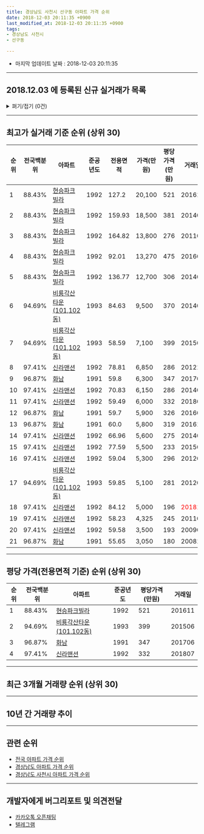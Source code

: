 ```yaml
---
title: 경상남도 사천시 선구동 아파트 가격 순위
date: 2018-12-03 20:11:35 +0900
last_modified_at: 2018-12-03 20:11:35 +0900
tags:
- 경상남도 사천시
- 선구동

---
```


* 마지막 업데이트 날짜 : 2018-12-03 20:11:35

---

## 2018.12.03 에 등록된 신규 실거래가 목록

<details>
<summary>펴기/접기 (0건)</summary>
<div markdown="1">

|아파트|전국백분위|준공년도|전용면적|가격(만원)|평당가격(만원)|거래일|
|---|---|---|---|---|---|---|
|없음|||||||


</div>
</details>

---

## 최고가 실거래 기준 순위 (상위 30)


|순위|전국백분위|아파트|준공년도|전용면적|가격(만원)|평당가격(만원)|거래일|
|---|---|---|---|---|---|---|---|
|1|88.43%|[현승파크빌라](https://search.naver.com/search.naver?query=%EA%B2%BD%EC%83%81%EB%82%A8%EB%8F%84+%EC%82%AC%EC%B2%9C%EC%8B%9C+%EC%84%A0%EA%B5%AC%EB%8F%99+%ED%98%84%EC%8A%B9%ED%8C%8C%ED%81%AC%EB%B9%8C%EB%9D%BC)|1992|127.2|20,100|521|201611|
|2|88.43%|[현승파크빌라](https://search.naver.com/search.naver?query=%EA%B2%BD%EC%83%81%EB%82%A8%EB%8F%84+%EC%82%AC%EC%B2%9C%EC%8B%9C+%EC%84%A0%EA%B5%AC%EB%8F%99+%ED%98%84%EC%8A%B9%ED%8C%8C%ED%81%AC%EB%B9%8C%EB%9D%BC)|1992|159.93|18,500|381|201408|
|3|88.43%|[현승파크빌라](https://search.naver.com/search.naver?query=%EA%B2%BD%EC%83%81%EB%82%A8%EB%8F%84+%EC%82%AC%EC%B2%9C%EC%8B%9C+%EC%84%A0%EA%B5%AC%EB%8F%99+%ED%98%84%EC%8A%B9%ED%8C%8C%ED%81%AC%EB%B9%8C%EB%9D%BC)|1992|164.82|13,800|276|201104|
|4|88.43%|[현승파크빌라](https://search.naver.com/search.naver?query=%EA%B2%BD%EC%83%81%EB%82%A8%EB%8F%84+%EC%82%AC%EC%B2%9C%EC%8B%9C+%EC%84%A0%EA%B5%AC%EB%8F%99+%ED%98%84%EC%8A%B9%ED%8C%8C%ED%81%AC%EB%B9%8C%EB%9D%BC)|1992|92.01|13,270|475|201601|
|5|88.43%|[현승파크빌라](https://search.naver.com/search.naver?query=%EA%B2%BD%EC%83%81%EB%82%A8%EB%8F%84+%EC%82%AC%EC%B2%9C%EC%8B%9C+%EC%84%A0%EA%B5%AC%EB%8F%99+%ED%98%84%EC%8A%B9%ED%8C%8C%ED%81%AC%EB%B9%8C%EB%9D%BC)|1992|136.77|12,700|306|201401|
|6|94.69%|[비룡각산타운(101,102동)](https://search.naver.com/search.naver?query=%EA%B2%BD%EC%83%81%EB%82%A8%EB%8F%84+%EC%82%AC%EC%B2%9C%EC%8B%9C+%EC%84%A0%EA%B5%AC%EB%8F%99+%EB%B9%84%EB%A3%A1%EA%B0%81%EC%82%B0%ED%83%80%EC%9A%B4%28101%2C102%EB%8F%99%29)|1993|84.63|9,500|370|201403|
|7|94.69%|[비룡각산타운(101,102동)](https://search.naver.com/search.naver?query=%EA%B2%BD%EC%83%81%EB%82%A8%EB%8F%84+%EC%82%AC%EC%B2%9C%EC%8B%9C+%EC%84%A0%EA%B5%AC%EB%8F%99+%EB%B9%84%EB%A3%A1%EA%B0%81%EC%82%B0%ED%83%80%EC%9A%B4%28101%2C102%EB%8F%99%29)|1993|58.59|7,100|399|201506|
|8|97.41%|[신라맨션](https://search.naver.com/search.naver?query=%EA%B2%BD%EC%83%81%EB%82%A8%EB%8F%84+%EC%82%AC%EC%B2%9C%EC%8B%9C+%EC%84%A0%EA%B5%AC%EB%8F%99+%EC%8B%A0%EB%9D%BC%EB%A7%A8%EC%85%98)|1992|78.81|6,850|286|201211|
|9|96.87%|[화남](https://search.naver.com/search.naver?query=%EA%B2%BD%EC%83%81%EB%82%A8%EB%8F%84+%EC%82%AC%EC%B2%9C%EC%8B%9C+%EC%84%A0%EA%B5%AC%EB%8F%99+%ED%99%94%EB%82%A8)|1991|59.8|6,300|347|201706|
|10|97.41%|[신라맨션](https://search.naver.com/search.naver?query=%EA%B2%BD%EC%83%81%EB%82%A8%EB%8F%84+%EC%82%AC%EC%B2%9C%EC%8B%9C+%EC%84%A0%EA%B5%AC%EB%8F%99+%EC%8B%A0%EB%9D%BC%EB%A7%A8%EC%85%98)|1992|70.83|6,150|286|201403|
|11|97.41%|[신라맨션](https://search.naver.com/search.naver?query=%EA%B2%BD%EC%83%81%EB%82%A8%EB%8F%84+%EC%82%AC%EC%B2%9C%EC%8B%9C+%EC%84%A0%EA%B5%AC%EB%8F%99+%EC%8B%A0%EB%9D%BC%EB%A7%A8%EC%85%98)|1992|59.49|6,000|332|201807|
|12|96.87%|[화남](https://search.naver.com/search.naver?query=%EA%B2%BD%EC%83%81%EB%82%A8%EB%8F%84+%EC%82%AC%EC%B2%9C%EC%8B%9C+%EC%84%A0%EA%B5%AC%EB%8F%99+%ED%99%94%EB%82%A8)|1991|59.7|5,900|326|201601|
|13|96.87%|[화남](https://search.naver.com/search.naver?query=%EA%B2%BD%EC%83%81%EB%82%A8%EB%8F%84+%EC%82%AC%EC%B2%9C%EC%8B%9C+%EC%84%A0%EA%B5%AC%EB%8F%99+%ED%99%94%EB%82%A8)|1991|60.0|5,800|319|201611|
|14|97.41%|[신라맨션](https://search.naver.com/search.naver?query=%EA%B2%BD%EC%83%81%EB%82%A8%EB%8F%84+%EC%82%AC%EC%B2%9C%EC%8B%9C+%EC%84%A0%EA%B5%AC%EB%8F%99+%EC%8B%A0%EB%9D%BC%EB%A7%A8%EC%85%98)|1992|66.96|5,600|275|201404|
|15|97.41%|[신라맨션](https://search.naver.com/search.naver?query=%EA%B2%BD%EC%83%81%EB%82%A8%EB%8F%84+%EC%82%AC%EC%B2%9C%EC%8B%9C+%EC%84%A0%EA%B5%AC%EB%8F%99+%EC%8B%A0%EB%9D%BC%EB%A7%A8%EC%85%98)|1992|77.59|5,500|233|201506|
|16|97.41%|[신라맨션](https://search.naver.com/search.naver?query=%EA%B2%BD%EC%83%81%EB%82%A8%EB%8F%84+%EC%82%AC%EC%B2%9C%EC%8B%9C+%EC%84%A0%EA%B5%AC%EB%8F%99+%EC%8B%A0%EB%9D%BC%EB%A7%A8%EC%85%98)|1992|59.04|5,300|296|201203|
|17|94.69%|[비룡각산타운(101,102동)](https://search.naver.com/search.naver?query=%EA%B2%BD%EC%83%81%EB%82%A8%EB%8F%84+%EC%82%AC%EC%B2%9C%EC%8B%9C+%EC%84%A0%EA%B5%AC%EB%8F%99+%EB%B9%84%EB%A3%A1%EA%B0%81%EC%82%B0%ED%83%80%EC%9A%B4%28101%2C102%EB%8F%99%29)|1993|59.85|5,100|281|201202|
|18|97.41%|[신라맨션](https://search.naver.com/search.naver?query=%EA%B2%BD%EC%83%81%EB%82%A8%EB%8F%84+%EC%82%AC%EC%B2%9C%EC%8B%9C+%EC%84%A0%EA%B5%AC%EB%8F%99+%EC%8B%A0%EB%9D%BC%EB%A7%A8%EC%85%98)|1992|84.12|5,000|196|<span style="color:red">201811</span>|
|19|97.41%|[신라맨션](https://search.naver.com/search.naver?query=%EA%B2%BD%EC%83%81%EB%82%A8%EB%8F%84+%EC%82%AC%EC%B2%9C%EC%8B%9C+%EC%84%A0%EA%B5%AC%EB%8F%99+%EC%8B%A0%EB%9D%BC%EB%A7%A8%EC%85%98)|1992|58.23|4,325|245|201104|
|20|97.41%|[신라맨션](https://search.naver.com/search.naver?query=%EA%B2%BD%EC%83%81%EB%82%A8%EB%8F%84+%EC%82%AC%EC%B2%9C%EC%8B%9C+%EC%84%A0%EA%B5%AC%EB%8F%99+%EC%8B%A0%EB%9D%BC%EB%A7%A8%EC%85%98)|1992|59.58|3,500|193|200907|
|21|96.87%|[화남](https://search.naver.com/search.naver?query=%EA%B2%BD%EC%83%81%EB%82%A8%EB%8F%84+%EC%82%AC%EC%B2%9C%EC%8B%9C+%EC%84%A0%EA%B5%AC%EB%8F%99+%ED%99%94%EB%82%A8)|1991|55.65|3,050|180|200810|


---

## 평당 가격(전용면적 기준) 순위 (상위 30)


|순위|전국백분위|아파트|준공년도|평당가격(만원)|거래일|
|---|---|---|---|---|---|
|1|88.43%|[현승파크빌라](https://search.naver.com/search.naver?query=%EA%B2%BD%EC%83%81%EB%82%A8%EB%8F%84+%EC%82%AC%EC%B2%9C%EC%8B%9C+%EC%84%A0%EA%B5%AC%EB%8F%99+%ED%98%84%EC%8A%B9%ED%8C%8C%ED%81%AC%EB%B9%8C%EB%9D%BC)|1992|521|201611|
|2|94.69%|[비룡각산타운(101,102동)](https://search.naver.com/search.naver?query=%EA%B2%BD%EC%83%81%EB%82%A8%EB%8F%84+%EC%82%AC%EC%B2%9C%EC%8B%9C+%EC%84%A0%EA%B5%AC%EB%8F%99+%EB%B9%84%EB%A3%A1%EA%B0%81%EC%82%B0%ED%83%80%EC%9A%B4%28101%2C102%EB%8F%99%29)|1993|399|201506|
|3|96.87%|[화남](https://search.naver.com/search.naver?query=%EA%B2%BD%EC%83%81%EB%82%A8%EB%8F%84+%EC%82%AC%EC%B2%9C%EC%8B%9C+%EC%84%A0%EA%B5%AC%EB%8F%99+%ED%99%94%EB%82%A8)|1991|347|201706|
|4|97.41%|[신라맨션](https://search.naver.com/search.naver?query=%EA%B2%BD%EC%83%81%EB%82%A8%EB%8F%84+%EC%82%AC%EC%B2%9C%EC%8B%9C+%EC%84%A0%EA%B5%AC%EB%8F%99+%EC%8B%A0%EB%9D%BC%EB%A7%A8%EC%85%98)|1992|332|201807|


---

## 최근 3개월 거래량 순위 (상위 30)


<div style="width:100%;">
    <canvas id="deal_count_ranking" height="250"></canvas>
</div>


<script>
new Chart(document.getElementById("deal_count_ranking"), {
    type: 'horizontalBar',
    data: {
        labels: ['신라맨션'],
        datasets: [{
            label: '실거래 수',
            data: [1],
            borderColor: "rgba(255, 0, 128, 1)",
            backgroundColor: "rgba(255, 0, 128, 0.5)",
            fill: false,
        }]
    },
    options: {
        responsive: true,
        title: {
            display: true,
            text: '최근 3개월 거래량 순위'
        },
        tooltips: {
            mode: 'index',
            intersect: false,
            callbacks: {
                title: function(tooltipItems, data) {
                    return "실거래 수:";
                },
                label: function(tooltipItem, data) {
                    return data.labels[tooltipItem.index] + ": " + tooltipItem.xLabel;
                }
            }
        },
        hover: {
            mode: 'nearest',
            intersect: true
        },
        scales: {
            xAxes: [{
                display: true,
                scaleLabel: {
                    display: true,
                    labelString: '실거래 수'
                },
                ticks: {
                    suggestedMin: 0,
                }
            }],
            yAxes: [{
                display: true,
                ticks: {
                    autoSkip: false,
                    callback: function(value, index, values) {
                        if (value.length > 15)
                            return value.substr(0, 13) + "...";
                        else
                            return value;
                    }
                },
                scaleLabel: {
                    display: false,
                }
            }]
        }
    }
});

</script>


---

## 10년 간 거래량 추이


<div style="width:100%;">
    <canvas id="deal_progress" height="250"></canvas>
</div>

<script>
new Chart(document.getElementById("deal_progress"), {
    type: 'line',
    data: {
        labels: ['200812','200901','200902','200903','200904','200905','200906','200907','200908','200909','200910','200911','200912','201001','201002','201003','201004','201005','201006','201007','201008','201009','201010','201011','201012','201101','201102','201103','201104','201105','201106','201107','201108','201109','201110','201111','201112','201201','201202','201203','201204','201205','201206','201207','201208','201209','201210','201211','201212','201301','201302','201303','201304','201305','201306','201307','201308','201309','201310','201311','201312','201401','201402','201403','201404','201405','201406','201407','201408','201409','201410','201411','201412','201501','201502','201503','201504','201505','201506','201507','201508','201509','201510','201511','201512','201601','201602','201603','201604','201605','201606','201607','201608','201609','201610','201611','201612','201701','201702','201703','201704','201705','201706','201707','201708','201709','201710','201711','201712','201801','201802','201803','201804','201805','201806','201807','201808','201809','201810','201811','201812'],
        datasets: [{
            label: '실거래 수',
            pointRadius: 1,
            data: [0, 0, 0, 2, 1, 1, 3, 2, 1, 0, 1, 0, 0, 0, 0, 1, 0, 0, 0, 0, 0, 0, 1, 0, 1, 0, 0, 1, 3, 0, 0, 1, 0, 0, 1, 2, 1, 1, 1, 1, 0, 1, 1, 1, 1, 0, 0, 1, 0, 0, 1, 1, 0, 0, 0, 2, 2, 0, 1, 0, 0, 1, 0, 2, 1, 0, 0, 0, 1, 1, 0, 1, 3, 0, 0, 3, 2, 0, 3, 0, 2, 1, 0, 0, 0, 2, 0, 0, 0, 0, 0, 1, 0, 0, 0, 2, 0, 0, 0, 1, 0, 1, 1, 1, 0, 0, 0, 0, 0, 0, 0, 2, 0, 0, 0, 1, 0, 0, 0, 1, 0],
            borderColor: "rgba(255, 201, 14, 1)",
            backgroundColor: "rgba(255, 201, 14, 0.5)",
            fill: true,
        }]
    },
    options: {
        responsive: true,
        title: {
            display: true,
            text: '10년간 거래량 추이'
        },
        tooltips: {
            mode: 'index',
            intersect: false,
        },
        hover: {
            mode: 'nearest',
            intersect: true
        },
        scales: {
            xAxes: [{
                display: true,
                scaleLabel: {
                    display: true,
                    labelString: '년/월'
                }
            }],
            yAxes: [{
                display: true,
                ticks: {
                    suggestedMin: 0,
                },
                scaleLabel: {
                    display: true,
                    labelString: '실거래 수'
                }
            }]
        }
    }
});

</script>


---

## 관련 순위

- [전국 아파트 가격 순위](https://inasie.github.io/apt-ranking/전국)
- [경상남도 아파트 가격 순위](https://inasie.github.io/apt-ranking/경상남도)
- [경상남도 사천시 아파트 가격 순위](https://inasie.github.io/apt-ranking/경상남도-사천시)


---

## 개발자에게 버그리포트 및 의견전달

- [카카오톡 오픈채팅](https://open.kakao.com/o/gLJUAP4)
- [텔레그램](https://t.me/inasie)

